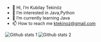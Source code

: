 - 👋 Hi, I’m Kubilay Tekinöz
- 👀 I’m interested in Java,Python
- 🌱 I’m currently learning Java 
- 📫 How to reach me ktekinoz@gmail.com


![Github stats 1](https://github-readme-stats.vercel.app/api?username=kubilaytekinoz&show_icons=true&theme=gradient) 
![Github stats 2](https://github-readme-stats.vercel.app/api?username=kubilaytekinoz&show_icons=true&theme=radical)

<!---
kubilaytekinoz/kubilaytekinoz is a ✨ special ✨ repository because its `README.md` (this file) appears on your GitHub profile.
You can click the Preview link to take a look at your changes.
--->

